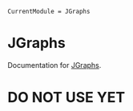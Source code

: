 ```@meta
CurrentModule = JGraphs
```

# JGraphs

Documentation for [JGraphs](https://github.com/gpucce/JGraphs.jl).

# DO NOT USE YET

```@index
```
